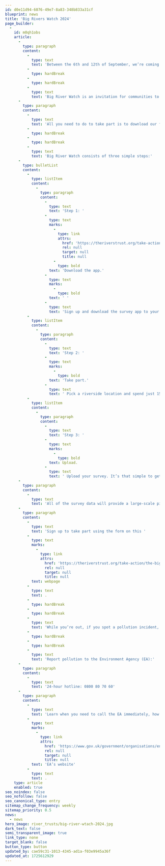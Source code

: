 ```yaml
---
id: d0e11d94-6076-49e7-8a83-348b833a31cf
blueprint: news
title: 'Big Rivers Watch 2024'
page_builder:
  -
    id: m0qh1obs
    article:
      -
        type: paragraph
        content:
          -
            type: text
            text: 'Between the 6th and 12th of September, we’re coming together for rivers to take part in the next Big River Watch citizen science event and we want you to join us!'
          -
            type: hardBreak
          -
            type: hardBreak
          -
            type: text
            text: 'Big River Watch is an invitation for communities to love their local river and to be part of the movement demanding better for our rivers.'
      -
        type: paragraph
        content:
          -
            type: text
            text: 'All you need to do to take part is to download our free Big River Watch app, visit your local river and complete a simple survey on what you see. Anybody in the UK and Ireland who can access a river can take part.'
          -
            type: hardBreak
          -
            type: hardBreak
          -
            type: text
            text: 'Big River Watch consists of three simple steps:'
      -
        type: bulletList
        content:
          -
            type: listItem
            content:
              -
                type: paragraph
                content:
                  -
                    type: text
                    text: 'Step 1: '
                  -
                    type: text
                    marks:
                      -
                        type: link
                        attrs:
                          href: 'https://theriverstrust.org/take-action/the-big-river-watch'
                          rel: null
                          target: null
                          title: null
                      -
                        type: bold
                    text: 'Download the app.'
                  -
                    type: text
                    marks:
                      -
                        type: bold
                    text: ' '
                  -
                    type: text
                    text: 'Sign up and download the survey app to your phone before visiting your chosen river.'
          -
            type: listItem
            content:
              -
                type: paragraph
                content:
                  -
                    type: text
                    text: 'Step 2: '
                  -
                    type: text
                    marks:
                      -
                        type: bold
                    text: 'Take part.'
                  -
                    type: text
                    text: ' Pick a riverside location and spend just 15 minutes observing and answering the questions on the survey, about things like wildlife and pollution. You can complete the survey at your favourite local spot, or choose to get to know somewhere new.'
          -
            type: listItem
            content:
              -
                type: paragraph
                content:
                  -
                    type: text
                    text: 'Step 3: '
                  -
                    type: text
                    marks:
                      -
                        type: bold
                    text: Upload.
                  -
                    type: text
                    text: ' Upload your survey. It’s that simple to get involved!'
      -
        type: paragraph
        content:
          -
            type: text
            text: 'All of the survey data will provide a large-scale picture of river health, and help us fight for better for our rivers. '
      -
        type: paragraph
        content:
          -
            type: text
            text: 'Sign up to take part using the form on this '
          -
            type: text
            marks:
              -
                type: link
                attrs:
                  href: 'https://theriverstrust.org/take-action/the-big-river-watch'
                  rel: null
                  target: null
                  title: null
            text: webpage
          -
            type: text
            text: .
          -
            type: hardBreak
          -
            type: hardBreak
          -
            type: text
            text: 'While you’re out, if you spot a pollution incident, any illegal activity or anything else, please report it immediately to the authorities. '
          -
            type: hardBreak
          -
            type: hardBreak
          -
            type: text
            text: 'Report pollution to the Environment Agency (EA):'
      -
        type: paragraph
        content:
          -
            type: text
            text: '24-hour hotline: 0800 80 70 60'
      -
        type: paragraph
        content:
          -
            type: text
            text: 'Learn when you need to call the EA immediately, how reported incidents are assessed and prioritised, and when you should contact local councils/utility companies on the '
          -
            type: text
            marks:
              -
                type: link
                attrs:
                  href: 'https://www.gov.uk/government/organisations/environment-agency'
                  rel: null
                  target: null
                  title: null
            text: 'EA’s website'
          -
            type: text
            text: .
    type: article
    enabled: true
seo_noindex: false
seo_nofollow: false
seo_canonical_type: entry
sitemap_change_frequency: weekly
sitemap_priority: 0.5
news:
  - news
hero_image: river_trusts/big-river-wtach-2024.jpg
dark_text: false
semi_transparent_image: true
link_type: none
target_blank: false
button_type: button
updated_by: cae59c31-1013-4345-ad1a-f03e9945a36f
updated_at: 1725612929
---
```

